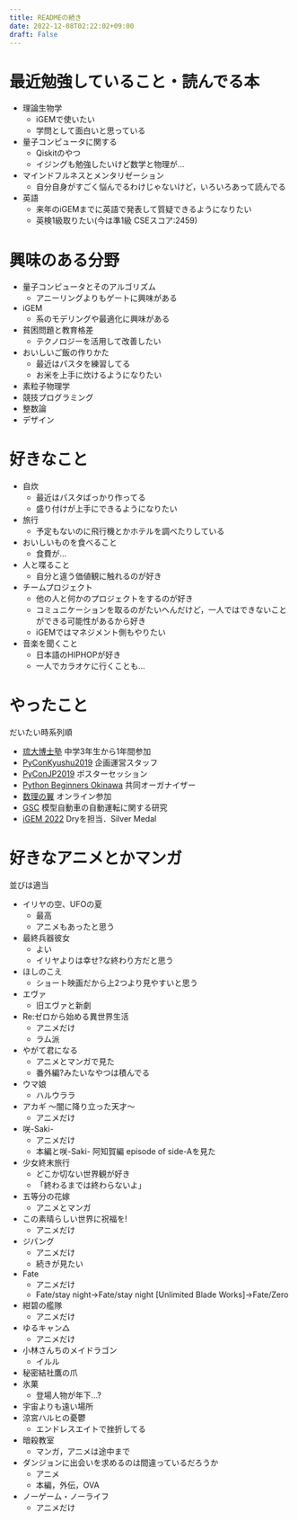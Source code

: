 ```yaml
---
title: READMEの続き
date: 2022-12-08T02:22:02+09:00
draft: False
---
```


# 最近勉強していること・読んでる本
- 理論生物学
    - iGEMで使いたい
    - 学問として面白いと思っている
- 量子コンピュータに関する
    - Qiskitのやつ
    - イジングも勉強したいけど数学と物理が...
- マインドフルネスとメンタリゼーション
    - 自分自身がすごく悩んでるわけじゃないけど，いろいろあって読んでる
- 英語
    - 来年のiGEMまでに英語で発表して質疑できるようになりたい
    - 英検1級取りたい(今は準1級 CSEスコア:2459)


# 興味のある分野
- 量子コンピュータとそのアルゴリズム
    - アニーリングよりもゲートに興味がある
- iGEM
    - 系のモデリングや最適化に興味がある
- 貧困問題と教育格差
    - テクノロジーを活用して改善したい
- おいしいご飯の作りかた
    - 最近はパスタを練習してる
    - お米を上手に炊けるようになりたい
- 素粒子物理学
- 競技プログラミング
- 整数論
- デザイン


# 好きなこと
- 自炊
    - 最近はパスタばっかり作ってる
    - 盛り付けが上手にできるようになりたい
- 旅行
    - 予定もないのに飛行機とかホテルを調べたりしている
- おいしいものを食べること
    - 食費が...
- 人と喋ること
    - 自分と違う価値観に触れるのが好き
- チームプロジェクト
    - 他の人と何かのプロジェクトをするのが好き
    - コミュニケーションを取るのがたいへんだけど，一人ではできないことができる可能性があるから好き
    - iGEMではマネジメント側もやりたい
- 音楽を聞くこと
    - 日本語のHIPHOPが好き
    - 一人でカラオケに行くことも...


# やったこと
だいたい時系列順
- [琉大博士塾](https://chiiki.skr.u-ryukyu.ac.jp/?page_id=1792) 中学3年生から1年間参加
- [PyConKyushu2019](https://kyushu.pycon.jp/2019/) 企画運営スタッフ
- [PyConJP2019](https://pycon.jp/2019/sessions/?sessionId=302) ポスターセッション
- [Python Beginners Okinawa](https://python-beginners-okinawa.connpass.com/) 共同オーガナイザー
- [数理の翼](https://seminar.npo-tsubasa.jp/island2020/) オンライン参加
- [GSC](https://gsc.skr.u-ryukyu.ac.jp/) 模型自動車の自動運転に関する研究
- [iGEM 2022](https://jamboree.igem.org/2022/results) Dryを担当．Silver Medal


# 好きなアニメとかマンガ
並びは適当
- イリヤの空、UFOの夏
    - 最高
    - アニメもあったと思う
- 最終兵器彼女
    - よい
    - イリヤよりは幸せ?な終わり方だと思う
- ほしのこえ
    - ショート映画だから上2つより見やすいと思う
- エヴァ
    - 旧エヴァと新劇
- Re:ゼロから始める異世界生活
    - アニメだけ
    - ラム派
- やがて君になる
    - アニメとマンガで見た
    - 番外編?みたいなやつは積んでる
- ウマ娘
    - ハルウララ
- アカギ 〜闇に降り立った天才〜
    - アニメだけ
- 咲-Saki-
    - アニメだけ
    - 本編と咲-Saki- 阿知賀編 episode of side-Aを見た
- 少女終末旅行
    - どこか切ない世界観が好き
    - 「終わるまでは終わらないよ」
- 五等分の花嫁
    - アニメとマンガ
- この素晴らしい世界に祝福を!
    - アニメだけ
- ジパング
    - アニメだけ
    - 続きが見たい
- Fate
    - アニメだけ
    - Fate/stay night→Fate/stay night [Unlimited Blade Works]→Fate/Zero
- 紺碧の艦隊
    - アニメだけ
- ゆるキャン△
    - アニメだけ
- 小林さんちのメイドラゴン
    - イルル
- 秘密結社鷹の爪
- 氷菓
    - 登場人物が年下...?
- 宇宙よりも遠い場所
- 涼宮ハルヒの憂鬱
    - エンドレスエイトで挫折してる
- 暗殺教室
    - マンガ，アニメは途中まで
- ダンジョンに出会いを求めるのは間違っているだろうか
    - アニメ
    - 本編，外伝，OVA
- ノーゲーム・ノーライフ
    - アニメだけ